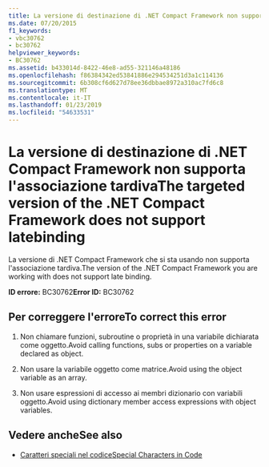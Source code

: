```yaml
---
title: La versione di destinazione di .NET Compact Framework non supporta l'associazione tardiva
ms.date: 07/20/2015
f1_keywords:
- vbc30762
- bc30762
helpviewer_keywords:
- BC30762
ms.assetid: b433014d-8422-46e8-ad55-321146a48186
ms.openlocfilehash: f86384342ed53841886e294534251d3a1c114136
ms.sourcegitcommit: 6b308cf6d627d78ee36dbbae8972a310ac7fd6c8
ms.translationtype: MT
ms.contentlocale: it-IT
ms.lasthandoff: 01/23/2019
ms.locfileid: "54633531"
---
```

# <a name="the-targeted-version-of-the-net-compact-framework-does-not-support-latebinding"></a><span data-ttu-id="301c1-102">La versione di destinazione di .NET Compact Framework non supporta l'associazione tardiva</span><span class="sxs-lookup"><span data-stu-id="301c1-102">The targeted version of the .NET Compact Framework does not support latebinding</span></span>
<span data-ttu-id="301c1-103">La versione di .NET Compact Framework che si sta usando non supporta l'associazione tardiva.</span><span class="sxs-lookup"><span data-stu-id="301c1-103">The version of the .NET Compact Framework you are working with does not support late binding.</span></span>  
  
 <span data-ttu-id="301c1-104">**ID errore:** BC30762</span><span class="sxs-lookup"><span data-stu-id="301c1-104">**Error ID:** BC30762</span></span>  
  
## <a name="to-correct-this-error"></a><span data-ttu-id="301c1-105">Per correggere l'errore</span><span class="sxs-lookup"><span data-stu-id="301c1-105">To correct this error</span></span>  
  
1.  <span data-ttu-id="301c1-106">Non chiamare funzioni, subroutine o proprietà in una variabile dichiarata come oggetto.</span><span class="sxs-lookup"><span data-stu-id="301c1-106">Avoid calling functions, subs or properties on a variable declared as object.</span></span>  
  
2.  <span data-ttu-id="301c1-107">Non usare la variabile oggetto come matrice.</span><span class="sxs-lookup"><span data-stu-id="301c1-107">Avoid using the object variable as an array.</span></span>  
  
3.  <span data-ttu-id="301c1-108">Non usare espressioni di accesso ai membri dizionario con variabili oggetto.</span><span class="sxs-lookup"><span data-stu-id="301c1-108">Avoid using dictionary member access expressions with object variables.</span></span>  
  
## <a name="see-also"></a><span data-ttu-id="301c1-109">Vedere anche</span><span class="sxs-lookup"><span data-stu-id="301c1-109">See also</span></span>

- [<span data-ttu-id="301c1-110">Caratteri speciali nel codice</span><span class="sxs-lookup"><span data-stu-id="301c1-110">Special Characters in Code</span></span>](../../visual-basic/programming-guide/program-structure/special-characters-in-code.md)
